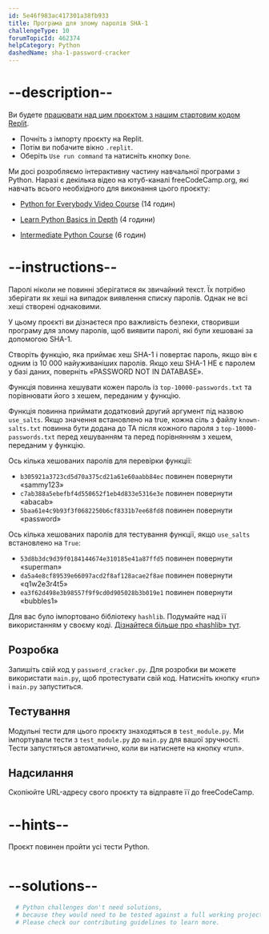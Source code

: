 ```yaml
---
id: 5e46f983ac417301a38fb933
title: Програма для злому паролів SHA-1
challengeType: 10
forumTopicId: 462374
helpCategory: Python
dashedName: sha-1-password-cracker
---
```


# --description--

Ви будете <a href="https://replit.com/github/topcoder-platform/boilerplate-SHA-1-password-cracker" target="_blank" rel="noopener noreferrer nofollow">працювати над цим проєктом з нашим стартовим кодом Replit</a>.

-   Почніть з імпорту проєкту на Replit.
-   Потім ви побачите вікно `.replit`.
-   Оберіть `Use run command` та натисніть кнопку `Done`.


Ми досі розробляємо інтерактивну частину навчальної програми з Python. Наразі є декілька відео на ютуб-каналі freeCodeCamp.org, які навчать всього необхідного для виконання цього проєкту:

- <a href="https://www.freecodecamp.org/news/python-for-everybody/" target="_blank" rel="noopener noreferrer nofollow">Python for Everybody Video Course</a> (14 годин)

- <a href="https://www.freecodecamp.org/news/learn-python-basics-in-depth-video-course/" target="_blank" rel="noopener noreferrer nofollow">Learn Python Basics in Depth</a> (4 години)

- <a href="https://www.freecodecamp.org/news/intermediate-python-course/" target="_blank" rel="noopener noreferrer nofollow">Intermediate Python Course</a> (6 годин)

# --instructions--

Паролі ніколи не повинні зберігатися як звичайний текст. Їх потрібно зберігати як хеші на випадок виявлення списку паролів. Однак не всі хеші створені однаковими.

У цьому проєкті ви дізнаєтеся про важливість безпеки, створивши програму для злому паролів, щоб виявити паролі, які були хешовані за допомогою SHA-1.

Створіть функцію, яка приймає хеш SHA-1 і повертає пароль, якщо він є одним із 10 000 найуживаніших паролів. Якщо хеш SHA-1 НЕ є паролем у базі даних, поверніть «PASSWORD NOT IN DATABASE».

Функція повинна хешувати кожен пароль із `top-10000-passwords.txt` та порівнювати його з хешем, переданим у функцію.

Функція повинна приймати додатковий другий аргумент під назвою `use_salts`. Якщо значення встановлено на true, кожна сіль з файлу `known-salts.txt` повинна бути додана до ТА після кожного пароля з `top-10000-passwords.txt` перед хешуванням та перед порівнянням з хешем, переданим у функцію.

Ось кілька хешованих паролів для перевірки функції:

- `b305921a3723cd5d70a375cd21a61e60aabb84ec` повинен повернути «sammy123»
- `c7ab388a5ebefbf4d550652f1eb4d833e5316e3e` повинен повернути «abacab»
- `5baa61e4c9b93f3f0682250b6cf8331b7ee68fd8` повинен повернути «password»

Ось кілька хешованих паролів для тестування функції, якщо `use_salts` встановлено на `True`:

- `53d8b3dc9d39f0184144674e310185e41a87ffd5` повинен повернути «superman»
- `da5a4e8cf89539e66097acd2f8af128acae2f8ae` повинен повернути «q1w2e3r4t5»
- `ea3f62d498e3b98557f9f9cd0d905028b3b019e1` повинен повернути «bubbles1»

Для вас було імпортовано бібліотеку `hashlib`. Подумайте над її використанням у своєму коді. <a href="https://docs.python.org/3/library/hashlib.html" target="_blank" rel="noopener noreferrer nofollow">Дізнайтеся більше про «hashlib» тут</a>.

## Розробка

Запишіть свій код у `password_cracker.py`. Для розробки ви можете використати `main.py`, щоб протестувати свій код. Натисніть кнопку «run» і `main.py` запуститься.

## Тестування

Модульні тести для цього проєкту знаходяться в `test_module.py`. Ми імпортували тести з `test_module.py` до `main.py` для вашої зручності. Тести запустяться автоматично, коли ви натиснете на кнопку «run».

## Надсилання

Скопіюйте URL-адресу свого проєкту та відправте її до freeCodeCamp.

# --hints--

Проєкт повинен пройти усі тести Python.

```js

```

# --solutions--

```py
  # Python challenges don't need solutions,
  # because they would need to be tested against a full working project.
  # Please check our contributing guidelines to learn more.
```

